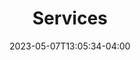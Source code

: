 ---
title: "Services"
headline: "Notice: We recently discovered that scammers were using our company's name and logo.Notice: We recently discovered that scammers were using our company's name and logo. Please always text our phone number: 416-839-2782.."
date: 2023-05-07T13:05:34-04:00
draft: false
layout: "services"
aliases:
    - /services.php
---